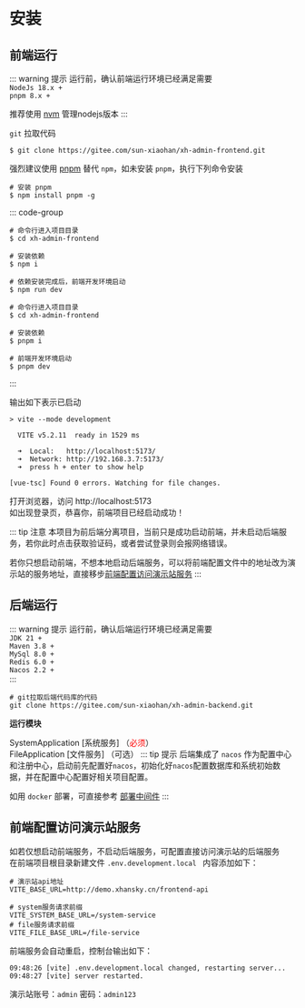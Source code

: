 ---
---
<script setup>
const previewSrcList = ["/image/install/img.png"];
</script>
# 安装
## 前端运行
::: warning 提示
运行前，确认前端运行环境已经满足需要<br>
`NodeJs 18.x +` <br>
`pnpm 8.x +`

推荐使用 [nvm](https://github.com/nvm-sh/nvm) 管理nodejs版本
:::

`git` 拉取代码
```shell
$ git clone https://gitee.com/sun-xiaohan/xh-admin-frontend.git
```

强烈建议使用 [pnpm](https://pnpm.io/) 替代 `npm`，如未安装 `pnpm`，执行下列命令安装
```shell
# 安装 pnpm
$ npm install pnpm -g
```

::: code-group
```shell [npm]
# 命令行进入项目目录
$ cd xh-admin-frontend

# 安装依赖
$ npm i

# 依赖安装完成后，前端开发环境启动
$ npm run dev
```
```shell [pnpm]
# 命令行进入项目目录
$ cd xh-admin-frontend

# 安装依赖
$ pnpm i

# 前端开发环境启动
$ pnpm dev
```
:::

输出如下表示已启动
```console
> vite --mode development

  VITE v5.2.11  ready in 1529 ms

  ➜  Local:   http://localhost:5173/
  ➜  Network: http://192.168.3.7:5173/
  ➜  press h + enter to show help

[vue-tsc] Found 0 errors. Watching for file changes.

```
打开浏览器，访问 http://localhost:5173 <br>
如出现登录页，恭喜你，前端项目已经启动成功！


::: tip 注意
本项目为前后端分离项目，当前只是成功启动前端，并未启动后端服务，若你此时点击获取验证码，或者尝试登录则会报网络错误。

若你只想启动前端，不想本地启动后端服务，可以将前端配置文件中的地址改为演示站的服务地址，直接移步[前端配置访问演示站服务](#前端配置访问演示站服务)
:::

## 后端运行

::: warning 提示
运行前，确认后端运行环境已经满足需要<br>
`JDK 21 +` <br>
`Maven 3.8 +` <br>
`MySql 8.0 +` <br>
`Redis 6.0 +` <br>
`Nacos 2.2 +` <br>
:::

```shell
# git拉取后端代码库的代码
git clone https://gitee.com/sun-xiaohan/xh-admin-backend.git
```
**运行模块**

SystemApplication [系统服务] （<font color=Red>必须</font>） <br>
FileApplication [文件服务] （可选）
::: tip 提示
后端集成了 `nacos` 作为配置中心和注册中心，启动前先配置好`nacos`，初始化好`nacos`配置数据库和系统初始数据，并在配置中心配置好相关项目配置。

如用 `docker` 部署，可直接参考 [部署中间件](/guide/deploy/middleware)
:::

## 前端配置访问演示站服务
如若仅想启动前端服务，不启动后端服务，可配置直接访问演示站的后端服务 <br>
在前端项目根目录新建文件 `.env.development.local `
内容添加如下：
```
# 演示站api地址
VITE_BASE_URL=http://demo.xhansky.cn/frontend-api

# system服务请求前缀
VITE_SYSTEM_BASE_URL=/system-service
# file服务请求前缀
VITE_FILE_BASE_URL=/file-service
```

前端服务会自动重启，控制台输出如下：
```console
09:48:26 [vite] .env.development.local changed, restarting server...
09:48:27 [vite] server restarted.
```
演示站账号：`admin` 密码：`admin123`
